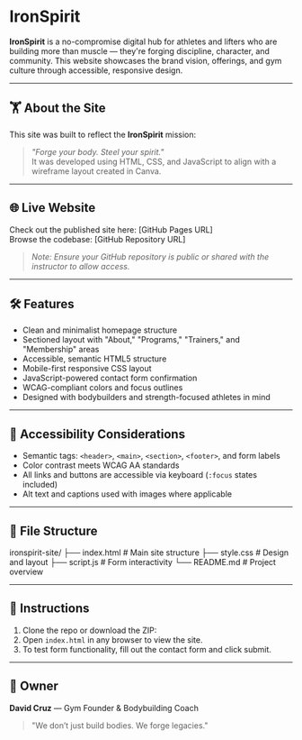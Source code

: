 # IronSpirit

**IronSpirit** is a no-compromise digital hub for athletes and lifters who are building more than muscle — they're forging discipline, character, and community. This website showcases the brand vision, offerings, and gym culture through accessible, responsive design.

---

## 🏋️ About the Site

This site was built to reflect the **IronSpirit** mission: 
> _"Forge your body. Steel your spirit."_  
It was developed using HTML, CSS, and JavaScript to align with a wireframe layout created in Canva.

---

## 🌐 Live Website

Check out the published site here: [GitHub Pages URL]  
Browse the codebase: [GitHub Repository URL]  
> _Note: Ensure your GitHub repository is public or shared with the instructor to allow access._

---

## 🛠️ Features

- Clean and minimalist homepage structure
- Sectioned layout with "About," "Programs," "Trainers," and "Membership" areas
- Accessible, semantic HTML5 structure
- Mobile-first responsive CSS layout
- JavaScript-powered contact form confirmation
- WCAG-compliant colors and focus outlines
- Designed with bodybuilders and strength-focused athletes in mind

---

## 🧩 Accessibility Considerations

- Semantic tags: `<header>`, `<main>`, `<section>`, `<footer>`, and form labels
- Color contrast meets WCAG AA standards
- All links and buttons are accessible via keyboard (`:focus` states included)
- Alt text and captions used with images where applicable

---

## 📁 File Structure

ironspirit-site/
├── index.html       # Main site structure
├── style.css        # Design and layout
├── script.js        # Form interactivity
└── README.md        # Project overview


---

## 🔧 Instructions

1. Clone the repo or download the ZIP:
2. Open `index.html` in any browser to view the site.
3. To test form functionality, fill out the contact form and click submit.

---

## 👤 Owner

**David Cruz** — Gym Founder & Bodybuilding Coach  
> "We don’t just build bodies. We forge legacies."
